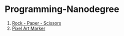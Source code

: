 # Programming-Nanodegree

1. [Rock - Paper - Scissors](https://github.com/doyinsolamiolaoye/Programming-Nanodegree/blob/main/rps.py)
2. [Pixel Art Marker]()
